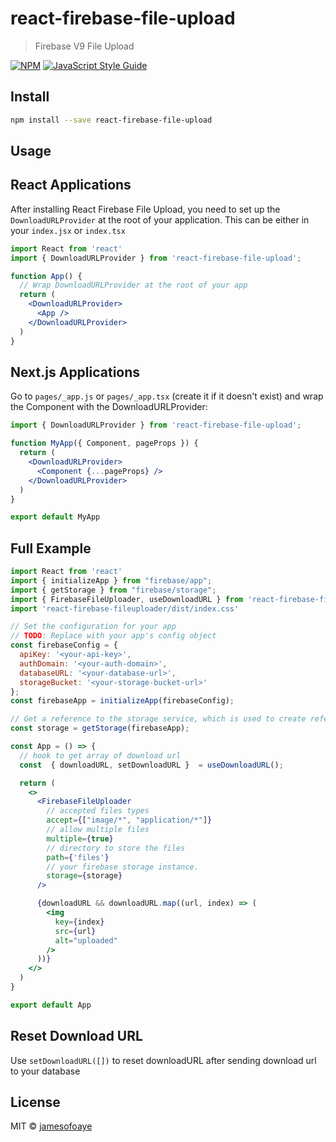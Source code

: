 # react-firebase-file-upload

>  Firebase V9 File Upload

[![NPM](https://img.shields.io/npm/v/react-firebase-file-upload.svg)](https://www.npmjs.com/package/react-firebase-file-upload) [![JavaScript Style Guide](https://img.shields.io/badge/code_style-standard-brightgreen.svg)](https://standardjs.com)

## Install

```bash
npm install --save react-firebase-file-upload
```

## Usage

## React Applications

After installing React Firebase File Upload, you need to set up the `DownloadURLProvider` at the root of your application. This can be either in your `index.jsx` or `index.tsx`

```jsx
import React from 'react'
import { DownloadURLProvider } from 'react-firebase-file-upload';

function App() {
  // Wrap DownloadURLProvider at the root of your app
  return (
    <DownloadURLProvider>
      <App />
    </DownloadURLProvider>
  )
}
```

## Next.js Applications

Go to `pages/_app.js` or `pages/_app.tsx` (create it if it doesn't exist) and wrap the Component with the DownloadURLProvider:
```jsx
import { DownloadURLProvider } from 'react-firebase-file-upload';

function MyApp({ Component, pageProps }) {
  return (
    <DownloadURLProvider>
      <Component {...pageProps} />
    </DownloadURLProvider>
  )
}

export default MyApp
```

## Full Example

```jsx
import React from 'react'
import { initializeApp } from "firebase/app";
import { getStorage } from "firebase/storage";
import { FirebaseFileUploader, useDownloadURL } from 'react-firebase-fileuploader'
import 'react-firebase-fileuploader/dist/index.css'

// Set the configuration for your app
// TODO: Replace with your app's config object
const firebaseConfig = {
  apiKey: '<your-api-key>',
  authDomain: '<your-auth-domain>',
  databaseURL: '<your-database-url>',
  storageBucket: '<your-storage-bucket-url>'
};
const firebaseApp = initializeApp(firebaseConfig);

// Get a reference to the storage service, which is used to create references in your storage bucket
const storage = getStorage(firebaseApp);

const App = () => {
  // hook to get array of download url
  const  { downloadURL, setDownloadURL }  = useDownloadURL();

  return (
    <>
      <FirebaseFileUploader
        // accepted files types
        accept={["image/*", "application/*"]}
        // allow multiple files
        multiple={true}
        // directory to store the files
        path={'files'}
        // your firebase storage instance.
        storage={storage}
      />

      {downloadURL && downloadURL.map((url, index) => (
        <img
          key={index}
          src={url} 
          alt="uploaded"
        />
      ))}
    </>
  )
}

export default App
```

## Reset Download URL
Use `setDownloadURL([])` to reset downloadURL after sending download url to your database

## License

MIT © [jamesofoaye](https://github.com/jamesofoaye)
